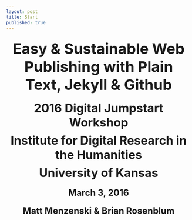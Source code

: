 ```yaml
---
layout: post
title: Start
published: true
---
```


<div style="text-align:center;">

<h1 style="margin:0 auto;text-align:center;font-size:2.5rem;padding:10px 0;">Easy &amp; Sustainable Web Publishing with Plain Text, Jekyll & Github</h1>

<h3 style="margin:0 auto;text-align:center;font-size:2rem;padding:10px 0 5px;">2016 Digital Jumpstart Workshop</h3>

<h3 style="margin:0 auto;text-align:center;font-size:2rem;padding:5px 0;">Institute for Digital Research in the Humanities</h3>

<h3 style="margin:0 auto;text-align:center;font-size:2rem;padding:5px 0 10px;">University of Kansas</h3>

<h4 style="margin:0 auto;text-align:center;font-size:1.5rem;padding:10px 0;">March 3, 2016</h3>

<h4 style="margin:0 auto;text-align:center;font-size:1.5rem;padding:10px 0;">Matt Menzenski &amp; Brian Rosenblum</h3>

</div>
